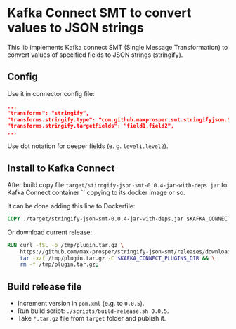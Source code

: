# Kafka Connect SMT to convert values to JSON strings
This lib implements Kafka connect SMT (Single Message Transformation) to
convert values of specified fields to JSON strings (stringify).

## Config
Use it in connector config file:
~~~json
...
"transforms": "stringify",
"transforms.stringify.type": "com.github.maxprosper.smt.stringifyjson.StringifyJson$Value",
"transforms.stringify.targetFields": "field1,field2",
...
~~~

Use dot notation for deeper fields (e. g. `level1.level2`).

## Install to Kafka Connect
After build copy file `target/stirngify-json-smt-0.0.4-jar-with-deps.jar`
to Kafka Connect container `` copying to its docker image or so.

It can be done adding this line to Dockerfile:
~~~Dockerfile
COPY ./target/stringify-json-smt-0.0.4-jar-with-deps.jar $KAFKA_CONNECT_PLUGINS_DIR
~~~

Or download current release:
~~~Dockerfile
RUN curl -fSL -o /tmp/plugin.tar.gz \
    https://github.com/max-prosper/stringify-json-smt/releases/download/0.0.4/stringify-json-smt-0.0.4.tar.gz && \
    tar -xzf /tmp/plugin.tar.gz -C $KAFKA_CONNECT_PLUGINS_DIR && \
    rm -f /tmp/plugin.tar.gz;
~~~

## Build release file
- Increment version in `pom.xml` (e.g. to `0.0.5`).
- Run build script: `./scripts/build-release.sh 0.0.5`.
- Take `*.tar.gz` file from `target` folder and publish it.
